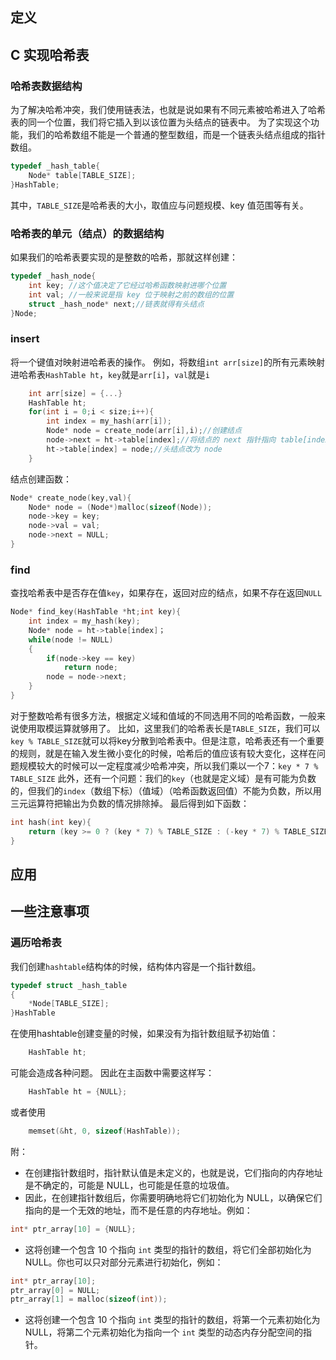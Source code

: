 ## 定义





## C 实现哈希表
### 哈希表数据结构
为了解决哈希冲突，我们使用链表法，也就是说如果有不同元素被哈希进入了哈希表的同一个位置，我们将它插入到以该位置为头结点的链表中。
为了实现这个功能，我们的哈希数组不能是一个普通的整型数组，而是一个链表头结点组成的指针数组。
```c
typedef _hash_table{
    Node* table[TABLE_SIZE];
}HashTable;
```
其中，`TABLE_SIZE`是哈希表的大小，取值应与问题规模、key 值范围等有关。
### 哈希表的单元（结点）的数据结构
如果我们的哈希表要实现的是整数的哈希，那就这样创建：
```c
typedef _hash_node{
    int key; //这个值决定了它经过哈希函数映射进哪个位置
    int val; //一般来说是指 key 位于映射之前的数组的位置
    struct _hash_node* next;//链表就得有头结点   
}Node;
```
### insert
将一个键值对映射进哈希表的操作。
例如，将数组`int arr[size]`的所有元素映射进哈希表`HashTable ht`，`key`就是`arr[i]`，`val`就是`i`
```c
    int arr[size] = {...}
    HashTable ht;
    for(int i = 0;i < size;i++){
        int index = my_hash(arr[i]);
        Node* node = create_node(arr[i],i);//创建结点
        node->next = ht->table[index];//将结点的 next 指针指向 table[index]，也就是说在 table[index] 处使用头插法插入结点
        ht->table[index] = node;//头结点改为 node 
    }
```
结点创建函数：
```c
Node* create_node(key,val){
    Node* node = (Node*)malloc(sizeof(Node));
    node->key = key;
    node->val = val;
    node->next = NULL;
}
```
### find
查找哈希表中是否存在值`key`，如果存在，返回对应的结点，如果不存在返回`NULL`
```c
Node* find_key(HashTable *ht;int key){
    int index = my_hash(key);
    Node* node = ht->table[index]；
    while(node != NULL)
    {
        if(node->key == key)
            return node;
        node = node->next;
    }
}

```
对于整数哈希有很多方法，根据定义域和值域的不同选用不同的哈希函数，一般来说使用取模运算就够用了。
比如，这里我们的哈希表长是`TABLE_SIZE`，我们可以`key % TABLE_SIZE`就可以将key分散到哈希表中。但是注意，哈希表还有一个重要的规则，就是在输入发生微小变化的时候，哈希后的值应该有较大变化，这样在问题规模较大的时候可以一定程度减少哈希冲突，所以我们乘以一个7：`key * 7 % TABLE_SIZE`
此外，还有一个问题：我们的`key`（也就是定义域）是有可能为负数的，但我们的`index`（数组下标）（值域）（哈希函数返回值）不能为负数，所以用三元运算符把输出为负数的情况排除掉。
最后得到如下函数：
```c
int hash(int key){
	return (key >= 0 ? (key * 7) % TABLE_SIZE : (-key * 7) % TABLE_SIZE);
}
```
## 应用

















## 一些注意事项
### 遍历哈希表
我们创建`hashtable`结构体的时候，结构体内容是一个指针数组。
```c
typedef struct _hash_table
{
    *Node[TABLE_SIZE];
}HashTable
```
在使用hashtable创建变量的时候，如果没有为指针数组赋予初始值：
```c
    HashTable ht;
```
可能会造成各种问题。
因此在主函数中需要这样写：
```c
    HashTable ht = {NULL};
```
或者使用
```c
    memset(&ht, 0, sizeof(HashTable));
```
附：
- 在创建指针数组时，指针默认值是未定义的，也就是说，它们指向的内存地址是不确定的，可能是 NULL，也可能是任意的垃圾值。
- 因此，在创建指针数组后，你需要明确地将它们初始化为 NULL，以确保它们指向的是一个无效的地址，而不是任意的内存地址。例如：
```c
int* ptr_array[10] = {NULL};
```
- 这将创建一个包含 10 个指向 `int` 类型的指针的数组，将它们全部初始化为 NULL。你也可以只对部分元素进行初始化，例如：
```c
int* ptr_array[10];
ptr_array[0] = NULL;
ptr_array[1] = malloc(sizeof(int));
```
- 这将创建一个包含 10 个指向 `int` 类型的指针的数组，将第一个元素初始化为 NULL，将第二个元素初始化为指向一个 `int` 类型的动态内存分配空间的指针。